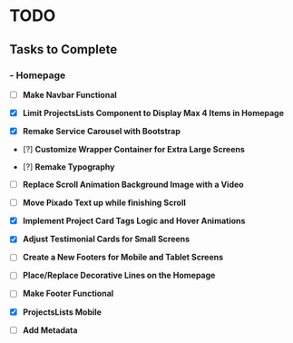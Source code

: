 # TODO

## Tasks to Complete

### - Homepage

- [ ] **Make Navbar Functional**

- [x] **Limit ProjectsLists Component to Display Max 4 Items in Homepage**

- [x] **Remake Service Carousel with Bootstrap**

- [?] **Customize Wrapper Container for Extra Large Screens**

- [?] **Remake Typography**

- [ ] **Replace Scroll Animation Background Image with a Video**

- [ ] **Move Pixado Text up while finishing Scroll**

- [x] **Implement Project Card Tags Logic and Hover Animations**

- [x] **Adjust Testimonial Cards for Small Screens**

- [ ] **Create a New Footers for Mobile and Tablet Screens**

- [ ] **Place/Replace Decorative Lines on the Homepage**

- [ ] **Make Footer Functional**

- [x] **ProjectsLists Mobile**

- [ ] **Add Metadata**
